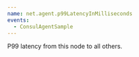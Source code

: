 ```yaml
---
name: net.agent.p99LatencyInMilliseconds
events:
  - ConsulAgentSample
---
```


P99 latency from this node to all others.